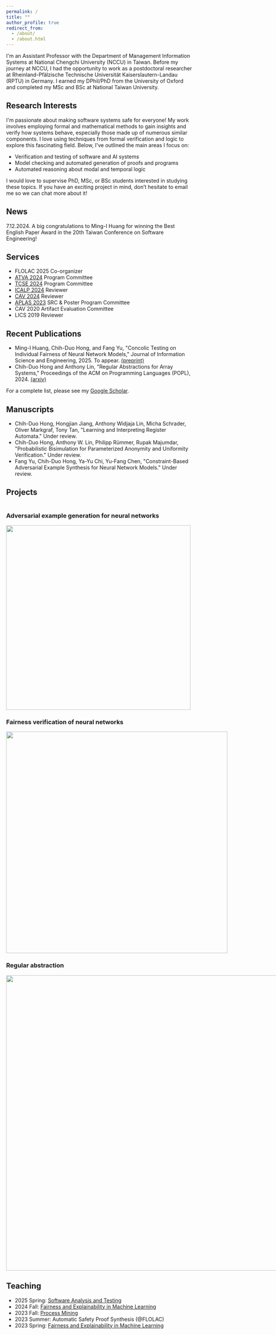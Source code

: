 ```yaml
---
permalink: /
title: ""
author_profile: true
redirect_from: 
  - /about/
  - /about.html
---
```


I'm an Assistant Professor with the Department of Management Information Systems at National Chengchi University (NCCU) in Taiwan. Before my journey at NCCU, I had the opportunity to work as a postdoctoral researcher at Rheinland-Pfälzische Technische Universität Kaiserslautern-Landau (RPTU) in Germany. I earned my DPhil/PhD from the University of Oxford and completed my MSc and BSc at National Taiwan University.

Research Interests
-----
I'm passionate about making software systems safe for everyone! My work involves employing formal and mathematical methods to gain insights and verify how systems behave, especially those made up of numerous similar components. I love using techniques from formal verification and logic to explore this fascinating field. Below, I've outlined the main areas I focus on:

- Verification and testing of software and AI systems
- Model checking and automated generation of proofs and programs
- Automated reasoning about modal and temporal logic

I would love to supervise PhD, MSc, or BSc students interested in studying these topics. If you have an exciting project in mind, don’t hesitate to email me so we can chat more about it!

News
-----
7.12.2024. A big congratulations to Ming-I Huang for winning the Best English Paper Award in the 20th Taiwan Conference on Software Engineering!

Services
-----
- FLOLAC 2025 Co-organizer
- [ATVA 2024](https://atva-conference.org/2024/organization/) Program Committee
- [TCSE 2024](https://tcse2024.seat.org.tw/) Program Committee
- [ICALP 2024](https://compose.ioc.ee/icalp2024/#icalp) Reviewer
- [CAV 2024](https://i-cav.org/2024/) Reviewer
- [APLAS 2023](https://conf.researchr.org/home/aplas-2023) SRC & Poster Program Committee
- CAV 2020 Artifact Evaluation Committee
- LICS 2019 Reviewer

Recent Publications
-----
- Ming-I Huang, Chih-Duo Hong, and Fang Yu, "Concolic Testing on Individual Fairness of Neural Network Models," Journal of Information Science and Engineering, 2025. To appear. [(preprint)](https://chihduo.github.io/files/Concolic_Testing_of_DNN_Fairness.pdf)
- Chih-Duo Hong and Anthony Lin, "Regular Abstractions for Array Systems," Proceedings of the ACM on Programming Languages (POPL), 2024. [(arxiv)](https://arxiv.org/abs/2401.02618)

For a complete list, please see my [Google Scholar](https://scholar.google.com.tw/citations?user=Mnc26mEAAAAJ).

Manuscripts
----
- Chih-Duo Hong, Hongjian Jiang, Anthony Widjaja Lin, Micha Schrader, Oliver Markgraf, Tony Tan, "Learning and Interpreting Register Automata." Under review.
- Chih-Duo Hong, Anthony W. Lin, Philipp Rümmer, Rupak Majumdar, "Probabilistic Bisimulation for Parameterized Anonymity and Uniformity Verification." Under review.
- Fang Yu, Chih-Duo Hong, Ya-Yu Chi, Yu-Fang Chen, "Constraint-Based Adversarial Example Synthesis for Neural Network Models." Under review.

Projects
----
<div>
<div style="float:left;">
<h3>Adversarial example generation for neural networks</h3>
<img src="https://chihduo.github.io/files/pyct_adv_bg.png" width="500px" />
</div>

<div style="float:left">
<h3>Fairness verification of neural networks</h3>
<img src="https://chihduo.github.io/files/pyfair.png" width="600px" />
</div>

<div style="float:left">
<h3>Regular abstraction</h3>
<img src="https://chihduo.github.io/files/reg_abs.png" width="800px" />
</div>
</div>
<div style="clear:both"></div>

Teaching
-----
- 2025 Spring: [Software Analysis and Testing](https://newdoc.nccu.edu.tw/teaschm/1132/schmPrv.jsp-yy=113&smt=2&num=791029&gop=00&s=1.html)
- 2024 Fall: [Fairness and Explainability in Machine Learning](https://newdoc.nccu.edu.tw/teaschm/1131/schmPrv.jsp-yy=113&smt=1&num=356814&gop=00&s=1.html)
- 2023 Fall: [Process Mining](https://newdoc.nccu.edu.tw/teaschm/1121/schmPrv.jsp-yy=112&smt=1&num=356359&gop=00&s=1.html)
- 2023 Summer: Automatic Safety Proof Synthesis (@FLOLAC)
- 2023 Spring: [Fairness and Explainability in Machine Learning](https://sites.google.com/view/aisd2023)
